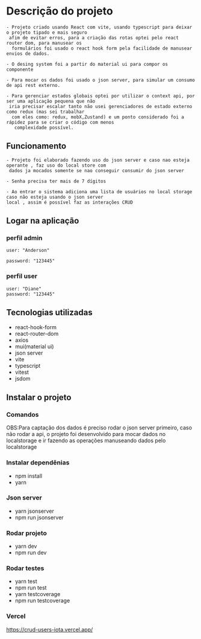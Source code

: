 # Descrição do projeto

    - Projeto criado usando React com vite, usando typescript para deixar o projeto tipado e mais seguro
     afim de evitar erros, para a criação das rotas optei pelo react router dom, para manusear os
      formulários foi usado o react hook form pela facilidade de manusear envios de dados.

    - O desing system foi a partir do material ui para compor os componente

    - Para mocar os dados foi usado o json server, para simular um consumo de api rest externo.

    - Para gerenciar estados globais optei por utilizar o context api, por ser uma aplicação pequena que não
     iria precisar escalar tanto não usei gerenciadores de estado externo como redux (mas sei trabalhar
      com eles como: redux, mobX,Zustand) e um ponto considerado foi a rápidez para se criar o código com menos
       complexidade possível.

## Funcionamento

    - Projeto foi elaborado fazendo uso do json server e caso nao esteja operante , faz uso do local store com
     dados ja mocados somente se nao conseguir consumir do json server

    - Senha precisa ter mais de 7 dígitos

    - Ao entrar o sistema adiciona uma lista de usuários no local storage caso não esteja usando o json server
    local , assim é possível faz as interações CRUD

## Logar na aplicação

### perfil admin

    user: "Anderson"

    password: "123445"

### perfil user

    user: "Diane"
    password: "123445"

## Tecnologias utilizadas

- react-hook-form
- react-router-dom
- axios
- mui(material ui)
- json server
- vite
- typescript
- vitest
- jsdom

## Instalar o projeto

### Comandos

OBS:Para captação dos dados é preciso rodar o json server primeiro, caso não rodar a api, o projeto foi desenvolvido para mocar dados no localstorage e ir fazendo as operações
manuseando dados pelo localstorage

### Instalar dependênias

- npm install
- yarn

### Json server

- yarn jsonserver
- npm run jsonserver

### Rodar projeto

- yarn dev
- npm run dev

### Rodar testes

- yarn test
- npm run test
- yarn testcoverage
- npm run testcoverage

### Vercel

https://crud-users-iota.vercel.app/
